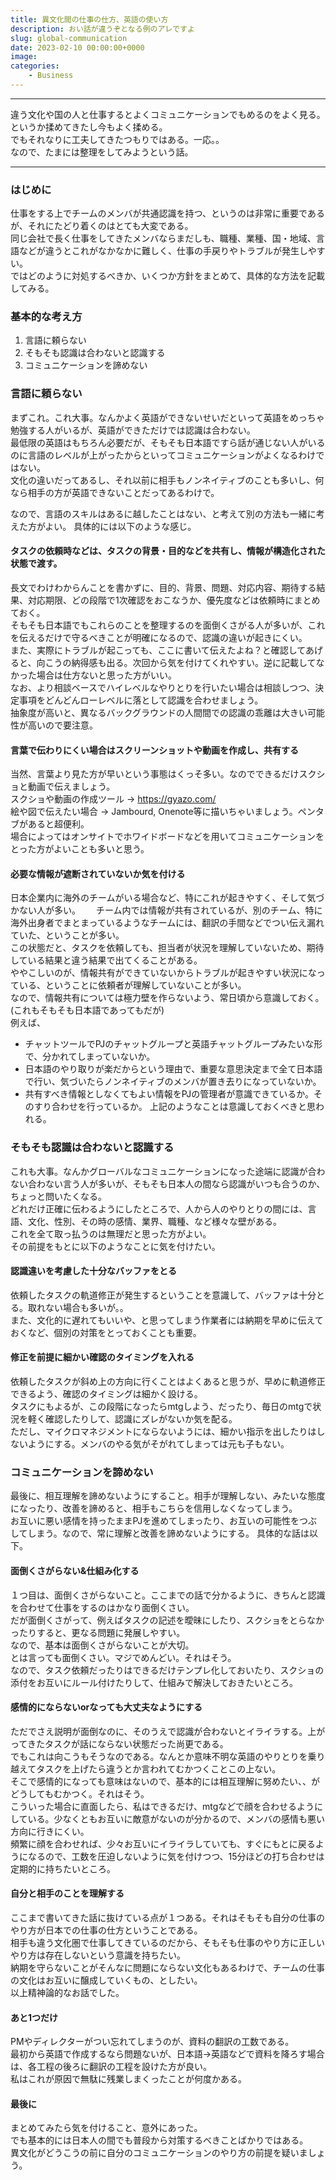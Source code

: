 ```yaml
---
title: 異文化間の仕事の仕方、英語の使い方
description: おい話が違うぞとなる例のアレですよ
slug: global-communication
date: 2023-02-10 00:00:00+0000
image: 
categories:
    - Business
---
```


***
違う文化や国の人と仕事するとよくコミュニケーションでもめるのをよく見る。というか揉めてきたし今もよく揉める。  
でもそれなりに工夫してきたつもりではある。一応。。  
なので、たまには整理をしてみようという話。  

***
  
### はじめに
仕事をする上でチームのメンバが共通認識を持つ、というのは非常に重要であるが、それにたどり着くのはとても大変である。  
同じ会社で長く仕事をしてきたメンバならまだしも、職種、業種、国・地域、言語などが違うとこれがなかなかに難しく、仕事の手戻りやトラブルが発生しやすい。  
ではどのように対処するべきか、いくつか方針をまとめて、具体的な方法を記載してみる。

### 基本的な考え方
1. 言語に頼らない
2. そもそも認識は合わないと認識する
3. コミュニケーションを諦めない

### 言語に頼らない
まずこれ。これ大事。なんかよく英語ができないせいだといって英語をめっちゃ勉強する人がいるが、英語ができただけでは認識は合わない。  
最低限の英語はもちろん必要だが、そもそも日本語ですら話が通じない人がいるのに言語のレベルが上がったからといってコミュニケーションがよくなるわけではない。  
文化の違いだってあるし、それ以前に相手もノンネイティブのことも多いし、何なら相手の方が英語できないことだってあるわけで。   

なので、言語のスキルはあるに越したことはない、と考えて別の方法も一緒に考えた方がよい。
具体的には以下のような感じ。
#### タスクの依頼時などは、タスクの背景・目的などを共有し、情報が構造化された状態で渡す。
長文でわけわからんことを書かずに、目的、背景、問題、対応内容、期待する結果、対応期限、どの段階で1次確認をおこなうか、優先度などは依頼時にまとめておく。  
そもそも日本語でもこれらのことを整理するのを面倒くさがる人が多いが、これを伝えるだけで守るべきことが明確になるので、認識の違いが起きにくい。  
また、実際にトラブルが起こっても、ここに書いて伝えたよね？と確認してあげると、向こうの納得感も出る。次回から気を付けてくれやすい。逆に記載してなかった場合は仕方ないと思った方がいい。  
なお、より相談ベースでハイレベルなやりとりを行いたい場合は相談しつつ、決定事項をどんどんローレベルに落として認識を合わせましょう。  
抽象度が高いと、異なるバックグラウンドの人間間での認識の乖離は大きい可能性が高いので要注意。  
#### 言葉で伝わりにくい場合はスクリーンショットや動画を作成し、共有する  
当然、言葉より見た方が早いという事態はくっそ多い。なのでできるだけスクショと動画で伝えましょう。  
スクショや動画の作成ツール -> https://gyazo.com/   
絵や図で伝えたい場合 -> Jambourd, Onenote等に描いちゃいましょう。ペンタブがあると超便利。  
場合によってはオンサイトでホワイドボードなどを用いてコミュニケーションをとった方がよいことも多いと思う。  
#### 必要な情報が遮断されていないか気を付ける
日本企業内に海外のチームがいる場合など、特にこれが起きやすく、そして気づかない人が多い。　　
チーム内では情報が共有されているが、別のチーム、特に海外出身者でまとまっているようなチームには、翻訳の手間などでつい伝え漏れていた、ということが多い。  
この状態だと、タスクを依頼しても、担当者が状況を理解していないため、期待している結果と違う結果で出てくることがある。  
ややこしいのが、情報共有ができていないからトラブルが起きやすい状況になっている、ということに依頼者が理解していないことが多い。  
なので、情報共有については極力壁を作らないよう、常日頃から意識しておく。(これもそもそも日本語であってもだが)  
例えば、  
- チャットツールでPJのチャットグループと英語チャットグループみたいな形で、分かれてしまっていないか。
- 日本語のやり取りが楽だからという理由で、重要な意思決定まで全て日本語で行い、気づいたらノンネイティブのメンバが置き去りになっていないか。
- 共有すべき情報としなくてもよい情報をPJの管理者が意識できているか。そのすり合わせを行っているか。
上記のようなことは意識しておくべきと思われる。  
### そもそも認識は合わないと認識する
これも大事。なんかグローバルなコミュニケーションになった途端に認識が合わない合わない言う人が多いが、そもそも日本人の間なら認識がいつも合うのか、ちょっと問いたくなる。  
どれだけ正確に伝わるようにしたところで、人から人のやりとりの間には、言語、文化、性別、その時の感情、業界、職種、など様々な壁がある。  
これを全て取っ払うのは無理だと思った方がよい。  
その前提をもとに以下のようなことに気を付けたい。
#### 認識違いを考慮した十分なバッファをとる
依頼したタスクの軌道修正が発生するということを意識して、バッファは十分とる。取れない場合も多いが。。  
また、文化的に遅れてもいいや、と思ってしまう作業者には納期を早めに伝えておくなど、個別の対策をとっておくことも重要。  
#### 修正を前提に細かい確認のタイミングを入れる
依頼したタスクが斜め上の方向に行くことはよくあると思うが、早めに軌道修正できるよう、確認のタイミングは細かく設ける。  
タスクにもよるが、この段階になったらmtgしよう、だったり、毎日のmtgで状況を軽く確認したりして、認識にズレがないか気を配る。  
ただし、マイクロマネジメントにならないようには、細かい指示を出したりはしないようにする。メンバのやる気がそがれてしまっては元も子もない。  
### コミュニケーションを諦めない
最後に、相互理解を諦めないようにすること。相手が理解しない、みたいな態度になったり、改善を諦めると、相手もこちらを信用しなくなってしまう。  
お互いに悪い感情を持ったままPJを進めてしまったり、お互いの可能性をつぶしてしまう。なので、常に理解と改善を諦めないようにする。 
具体的な話は以下。 
#### 面倒くさがらない&仕組み化する
１つ目は、面倒くさがらないこと。ここまでの話で分かるように、きちんと認識を合わせて仕事をするのはかなり面倒くさい。  
だが面倒くさがって、例えばタスクの記述を曖昧にしたり、スクショをとらなかったりすると、更なる問題に発展しやすい。  
なので、基本は面倒くさがらないことが大切。  
とは言っても面倒くさい。マジでめんどい。それはそう。  
なので、タスク依頼だったりはできるだけテンプレ化しておいたり、スクショの添付をお互いにルール付けたりして、仕組みで解決しておきたいところ。  
#### 感情的にならないorなっても大丈夫なようにする
ただでさえ説明が面倒なのに、そのうえで認識が合わないとイライラする。上がってきたタスクが話にならない状態だった尚更である。  
でもこれは向こうもそうなのである。なんとか意味不明な英語のやりとりを乗り越えてタスクを上げたら違うとか言われてむかつくことこの上ない。  
そこで感情的になっても意味はないので、基本的には相互理解に努めたい、、がどうしてもむかつく。それはそう。  
こういった場合に直面したら、私はできるだけ、mtgなどで顔を合わせるようにしている。少なくともお互いに敵意がないのが分かるので、メンバの感情も悪い方向に行きにくい。  
頻繁に顔を合わせれば、少々お互いにイライラしていても、すぐにもとに戻るようになるので、工数を圧迫しないように気を付けつつ、15分ほどの打ち合わせは定期的に持ちたいところ。  
#### 自分と相手のことを理解する
ここまで書いてきた話に抜けている点が１つある。それはそもそも自分の仕事のやり方が日本での仕事の仕方ということである。  
相手も違う文化圏で仕事してきているのだから、そもそも仕事のやり方に正しいやり方は存在しないという意識を持ちたい。  
納期を守らないことがそんなに問題にならない文化もあるわけで、チームの仕事の文化はお互いに醸成していくもの、としたい。  
以上精神論的なお話でした。  
#### あと1つだけ
PMやディレクターがつい忘れてしまうのが、資料の翻訳の工数である。  
最初から英語で作成するなら問題ないが、日本語→英語などで資料を降ろす場合は、各工程の後ろに翻訳の工程を設けた方が良い。  
私はこれが原因で無駄に残業しまくったことが何度かある。  
#### 最後に
まとめてみたら気を付けること、意外にあった。  
でも基本的には日本人の間でも普段から対策するべきことばかりではある。  
異文化がどうこうの前に自分のコミュニケーションのやり方の前提を疑いましょう。